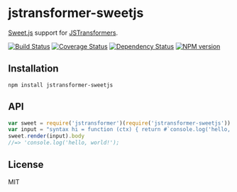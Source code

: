 # jstransformer-sweetjs

[Sweet.js](http://sweetjs.org/) support for [JSTransformers](http://github.com/jstransformers).

[![Build Status](https://img.shields.io/travis/jstransformers/jstransformer-sweetjs/master.svg)](https://travis-ci.org/jstransformers/jstransformer-sweetjs)
[![Coverage Status](https://img.shields.io/coveralls/jstransformers/jstransformer-sweetjs/master.svg)](https://coveralls.io/r/jstransformers/jstransformer-sweetjs?branch=master)
[![Dependency Status](https://img.shields.io/david/jstransformers/jstransformer-sweetjs/master.svg)](http://david-dm.org/jstransformers/jstransformer-sweetjs)
[![NPM version](https://img.shields.io/npm/v/jstransformer-sweetjs.svg)](https://www.npmjs.org/package/jstransformer-sweetjs)

## Installation

    npm install jstransformer-sweetjs

## API

```js
var sweet = require('jstransformer')(require('jstransformer-sweetjs'))
var input = "syntax hi = function (ctx) { return #`console.log('hello, world!')`; }\n hi"
sweet.render(input).body
//=> 'console.log('hello, world!');
```

## License

MIT
